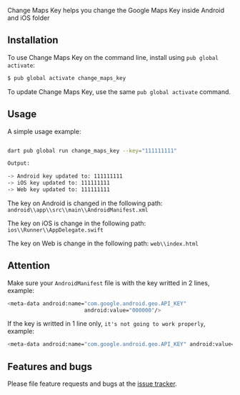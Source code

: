 Change Maps Key helps you change the Google Maps Key inside Android and iOS folder

## Installation

To use Change Maps Key on the command line, install using `pub global activate`:

```bash
$ pub global activate change_maps_key
```

To update Change Maps Key, use the same `pub global activate` command.

## Usage

A simple usage example:

```bash

dart pub global run change_maps_key --key="111111111"

Output:

-> Android key updated to: 111111111
-> iOS key updated to: 111111111
-> Web key updated to: 111111111

```
The key on Android is changed in the following path: `android\\app\\src\\main\\AndroidManifest.xml`

The key on iOS is change in the following path:  `ios\\Runner\\AppDelegate.swift`

The key on Web is change in the following path: `web\\index.html`

## Attention

Make sure your `AndroidManifest` file is with the key writted in 2 lines, example:

```bash
<meta-data android:name="com.google.android.geo.API_KEY"
                        android:value="000000"/>
```

If the key is writted in 1 line only, `it's not going to work properly`, example:

```bash
<meta-data android:name="com.google.android.geo.API_KEY" android:value="000000"/>
```

## Features and bugs

Please file feature requests and bugs at the [issue tracker][tracker].

[tracker]: https://github.com/L-Salazar/change_maps_key/issues
